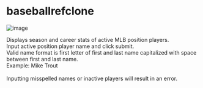 # baseballrefclone
![image](https://github.com/justintran12/baseballrefclone/assets/48570497/9d61561c-46c1-44c4-a343-ab0cf1aca3c1)

Displays season and career stats of active MLB position players. <br />
Input active position player name and click submit. <br />
Valid name format is first letter of first and last name capitalized with space between first and last name. <br />
Example: Mike Trout <br />
<br />
Inputting misspelled names or inactive players will result in an error.